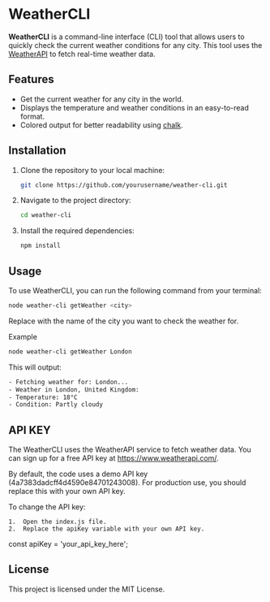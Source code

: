 # WeatherCLI

**WeatherCLI** is a command-line interface (CLI) tool that allows users to quickly check the current weather conditions for any city. This tool uses the [WeatherAPI](https://www.weatherapi.com/) to fetch real-time weather data.

## Features

- Get the current weather for any city in the world.
- Displays the temperature and weather conditions in an easy-to-read format.
- Colored output for better readability using [chalk](https://www.npmjs.com/package/chalk).

## Installation

1. Clone the repository to your local machine:

   ```bash
   git clone https://github.com/yourusername/weather-cli.git
   ```
2. Navigate to the project directory:

   ```bash
   cd weather-cli
   ```

3. Install the required dependencies:

   ```bash
   npm install
   ```
   
## Usage

To use WeatherCLI, you can run the following command from your terminal:

```bash
node weather-cli getWeather <city>
```

Replace <city> with the name of the city you want to check the weather for.

Example

```bash
node weather-cli getWeather London
```

This will output:
```bash
- Fetching weather for: London...
- Weather in London, United Kingdom:
- Temperature: 18°C
- Condition: Partly cloudy
```

## API KEY

The WeatherCLI uses the WeatherAPI service to fetch weather data. You can sign up for a free API key at https://www.weatherapi.com/.

By default, the code uses a demo API key (4a7383dadcff4d4590e84701243008). For production use, you should replace this with your own API key.

To change the API key:

	1.	Open the index.js file.
	2.	Replace the apiKey variable with your own API key.

const apiKey = 'your_api_key_here';

## License

This project is licensed under the MIT License.
